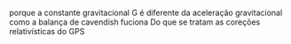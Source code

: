 porque a constante gravitacional G é diferente da aceleração gravitacional 
como a balança de cavendish fuciona
Do que se tratam as coreções relativísticas do GPS

